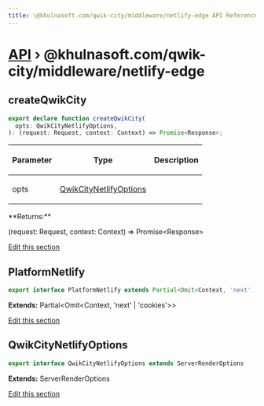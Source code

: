 ```yaml
---
title: \@khulnasoft.com/qwik-city/middleware/netlify-edge API Reference
---
```


# [API](/api) &rsaquo; @khulnasoft.com/qwik-city/middleware/netlify-edge

## createQwikCity

```typescript
export declare function createQwikCity(
  opts: QwikCityNetlifyOptions,
): (request: Request, context: Context) => Promise<Response>;
```

<table><thead><tr><th>

Parameter

</th><th>

Type

</th><th>

Description

</th></tr></thead>
<tbody><tr><td>

opts

</td><td>

[QwikCityNetlifyOptions](#qwikcitynetlifyoptions)

</td><td>

</td></tr>
</tbody></table>
**Returns:**

(request: Request, context: Context) =&gt; Promise&lt;Response&gt;

[Edit this section](https://github.com/KhulnaSoft/qwik/tree/main/packages/qwik-city/src/middleware/netlify-edge/index.ts)

## PlatformNetlify

```typescript
export interface PlatformNetlify extends Partial<Omit<Context, 'next' | 'cookies'>>
```

**Extends:** Partial&lt;Omit&lt;Context, 'next' \| 'cookies'&gt;&gt;

[Edit this section](https://github.com/KhulnaSoft/qwik/tree/main/packages/qwik-city/src/middleware/netlify-edge/index.ts)

## QwikCityNetlifyOptions

```typescript
export interface QwikCityNetlifyOptions extends ServerRenderOptions
```

**Extends:** ServerRenderOptions

[Edit this section](https://github.com/KhulnaSoft/qwik/tree/main/packages/qwik-city/src/middleware/netlify-edge/index.ts)

